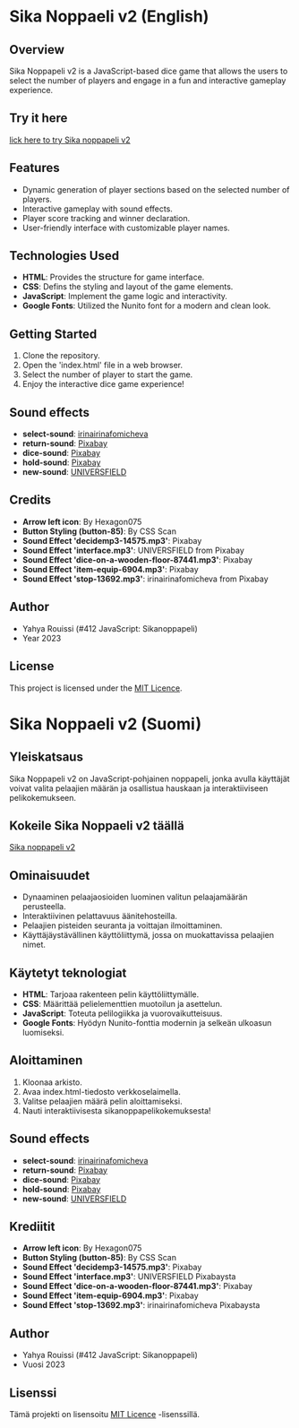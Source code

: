 # Sika Noppaeli v2 (English)

## Overview

Sika Noppapeli v2 is a JavaScript-based dice game that allows the users to select the number of players and engage in a fun and interactive gameplay experience.

## Try it here

[lick here to try Sika noppapeli v2](yaro101.github.io/Sikanoppapeli-v2/)

## Features

- Dynamic generation of player sections based on the selected number of players.
- Interactive gameplay with sound effects.
- Player score tracking and winner declaration.
- User-friendly interface with customizable player names.

## Technologies Used

- **HTML**: Provides the structure for game interface.
- **CSS**: Defins the styling and layout of the game elements.
- **JavaScript**: Implement the game logic and interactivity.
- **Google Fonts**: Utilized the Nunito font for a modern and clean look.

## Getting Started

1. Clone the repository.
2. Open the 'index.html' file in a web browser.
3. Select the number of player to start the game.
4. Enjoy the interactive dice game experience!

## Sound effects

- **select-sound**: [irinairinafomicheva](https://pixabay.com/users/irinairinafomicheva-25140203/)
- **return-sound**: [Pixabay](https://pixabay.com/)
- **dice-sound**: [Pixabay](https://pixabay.com/)
- **hold-sound**: [Pixabay](https://pixabay.com/)
- **new-sound**: [UNIVERSFIELD](https://pixabay.com/users/universfield-28281460/)

## Credits

- **Arrow left icon**: By Hexagon075
- **Button Styling (button-85)**: By CSS Scan
- **Sound Effect 'decidemp3-14575.mp3'**: Pixabay
- **Sound Effect 'interface.mp3'**: UNIVERSFIELD from Pixabay
- **Sound Effect 'dice-on-a-wooden-floor-87441.mp3'**: Pixabay
- **Sound Effect 'item-equip-6904.mp3'**: Pixabay
- **Sound Effect 'stop-13692.mp3'**: irinairinafomicheva from Pixabay

## Author

- Yahya Rouissi (#412 JavaScript: Sikanoppapeli)
- Year 2023

## License

This project is licensed under the [MIT Licence](LICENSE).

# Sika Noppaeli v2 (Suomi)

## Yleiskatsaus

Sika Noppapeli v2 on JavaScript-pohjainen noppapeli, jonka avulla käyttäjät voivat valita pelaajien määrän ja osallistua hauskaan ja interaktiiviseen pelikokemukseen.

## Kokeile Sika Noppaeli v2 täällä

[ Sika noppapeli v2](yaro101.github.io/Sikanoppapeli-v2/)

## Ominaisuudet

- Dynaaminen pelaajaosioiden luominen valitun pelaajamäärän perusteella.
- Interaktiivinen pelattavuus äänitehosteilla.
- Pelaajien pisteiden seuranta ja voittajan ilmoittaminen.
- Käyttäjäystävällinen käyttöliittymä, jossa on muokattavissa pelaajien nimet.

## Käytetyt teknologiat

- **HTML**: Tarjoaa rakenteen pelin käyttöliittymälle.
- **CSS**: Määrittää pelielementtien muotoilun ja asettelun.
- **JavaScript**: Toteuta pelilogiikka ja vuorovaikutteisuus.
- **Google Fonts**: Hyödyn Nunito-fonttia modernin ja selkeän ulkoasun luomiseksi.

## Aloittaminen

1. Kloonaa arkisto.
2. Avaa index.html-tiedosto verkkoselaimella.
3. Valitse pelaajien määrä pelin aloittamiseksi.
4. Nauti interaktiivisesta sikanoppapelikokemuksesta!

## Sound effects

- **select-sound**: [irinairinafomicheva](https://pixabay.com/users/irinairinafomicheva-25140203/)
- **return-sound**: [Pixabay](https://pixabay.com/)
- **dice-sound**: [Pixabay](https://pixabay.com/)
- **hold-sound**: [Pixabay](https://pixabay.com/)
- **new-sound**: [UNIVERSFIELD](https://pixabay.com/users/universfield-28281460/)

## Krediitit

- **Arrow left icon**: By Hexagon075
- **Button Styling (button-85)**: By CSS Scan
- **Sound Effect 'decidemp3-14575.mp3'**: Pixabay
- **Sound Effect 'interface.mp3'**: UNIVERSFIELD Pixabaysta
- **Sound Effect 'dice-on-a-wooden-floor-87441.mp3'**: Pixabay
- **Sound Effect 'item-equip-6904.mp3'**: Pixabay
- **Sound Effect 'stop-13692.mp3'**: irinairinafomicheva Pixabaysta

## Author

- Yahya Rouissi (#412 JavaScript: Sikanoppapeli)
- Vuosi 2023

## Lisenssi

Tämä projekti on lisensoitu [MIT Licence](LICENSE) -lisenssillä.
